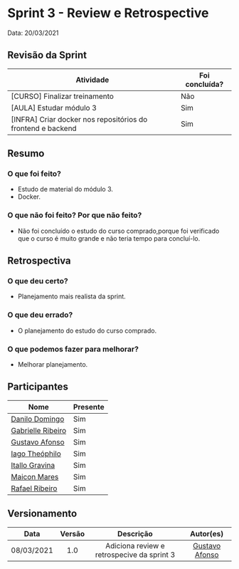 # Sprint 3 - Review e Retrospective

Data: 20/03/2021

## Revisão da Sprint

| Atividade | Foi concluída? |
|----------|------------|
|[CURSO] Finalizar treinamento | Não |
|[AULA] Estudar módulo 3 | Sim |
|[INFRA] Criar docker nos repositórios do frontend e backend | Sim |

## Resumo

### O que foi feito?

- Estudo de material do módulo 3.
- Docker.

### O que não foi feito? Por que não feito?

- Não foi concluído o estudo do curso comprado,porque foi verificado que o curso é muito grande e não teria tempo para concluí-lo.

## Retrospectiva

### O que deu certo?
- Planejamento mais realista da sprint.

### O que deu errado?
- O planejamento do estudo do curso comprado.

### O que podemos fazer para melhorar?
- Melhorar planejamento.

## Participantes

|Nome|Presente|
|----|--------|
|[Danilo Domingo](https://github.com/danilow200)| Sim |
|[Gabrielle Ribeiro](https://github.com/Gabrielle-Ribeiro)| Sim |
|[Gustavo Afonso](https://github.com/GustavoAPS)| Sim |
|[Iago Theóphilo](https://github.com/iagotheophilo)| Sim |
|[Itallo Gravina](https://github.com/itallogravina)| Sim |
|[Maicon Mares](https://github.com/MaiconMares)| Sim |
|[Rafael Ribeiro](https://github.com/rafaelflarrn)| Sim |

## Versionamento

| Data | Versão | Descrição | Autor(es) |
|:----:|:------:|:---------:|:---------:|
|08/03/2021|1.0|Adiciona review e retrospecive da sprint 3| [Gustavo Afonso](https://github.com/GustavoAPS) |